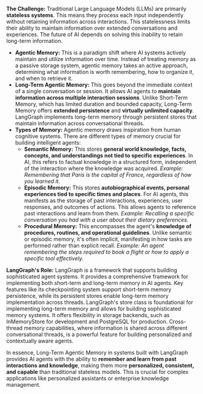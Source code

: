 **The Challenge:** Traditional Large Language Models (LLMs) are primarily **stateless systems**. This means they process each input independently without retaining information across interactions. This statelessness limits their ability to maintain information over extended conversations and experiences. The future of AI depends on solving this inability to retain long-term information.
*   **Agentic Memory:** This is a paradigm shift where AI systems actively maintain and utilize information over time. Instead of treating memory as a passive storage system, agentic memory takes an active approach, determining what information is worth remembering, how to organize it, and when to retrieve it.
*   **Long-Term Agentic Memory:** This goes beyond the immediate context of a single conversation or session. It allows AI agents to **maintain information across multiple interaction sessions**. Unlike Short-Term Memory, which has limited duration and bounded capacity, Long-Term Memory offers **extended persistence** and **virtually unlimited capacity**. LangGraph implements long-term memory through persistent stores that maintain information across conversational threads.
*   **Types of Memory:** Agentic memory draws inspiration from human cognitive systems. There are different types of memory crucial for building intelligent agents:
    *   **Semantic Memory:** This stores **general world knowledge, facts, concepts, and understandings not tied to specific experiences**. In AI, this refers to factual knowledge in a structured form, independent of the interaction where the knowledge was acquired. *Example: Remembering that Paris is the capital of France, regardless of how you learned it.*
    *   **Episodic Memory:** This stores **autobiographical events, personal experiences tied to specific times and places**. For AI agents, this manifests as the storage of past interactions, experiences, user responses, and outcomes of actions. This allows agents to reference past interactions and learn from them. *Example: Recalling a specific conversation you had with a user about their dietary preferences.*
    *   **Procedural Memory:** This encompasses the agent's **knowledge of procedures, routines, and operational guidelines**. Unlike semantic or episodic memory, it's often implicit, manifesting in how tasks are performed rather than explicit recall. *Example: An agent remembering the steps required to book a flight or how to apply a specific tool effectively.*

**LangGraph's Role:** LangGraph is a framework that supports building sophisticated agent systems. It provides a comprehensive framework for implementing both short-term and long-term memory in AI agents. Key features like its checkpointing system support short-term memory persistence, while its persistent stores enable long-term memory implementation across threads. LangGraph's store class is foundational for implementing long-term memory and allows for building sophisticated memory systems. It offers flexibility in storage backends, such as InMemoryStore for development and PostgreSQL for production. Cross-thread memory capabilities, where information is shared across different conversational threads, is a powerful feature for building personalized and contextually aware agents.

In essence, Long-Term Agentic Memory in systems built with LangGraph provides AI agents with the ability to **remember and learn from past interactions and knowledge**, making them more **personalized, consistent, and capable** than traditional stateless models. This is crucial for complex applications like personalized assistants or enterprise knowledge management.
